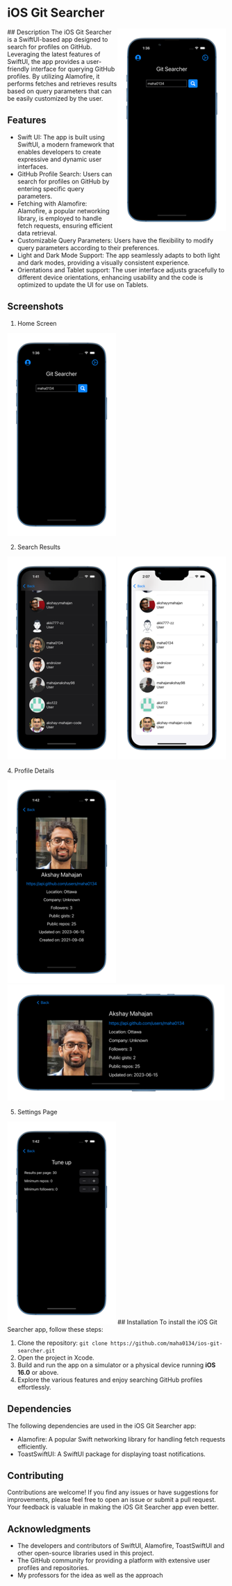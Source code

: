 # iOS Git Searcher
<img src="ios-git-searcher-home.png" align="right" width="250">
## Description
The iOS Git Searcher is a SwiftUI-based app designed to search for profiles on GitHub. Leveraging the latest features of SwiftUI, the app provides a user-friendly interface for querying GitHub profiles. By utilizing Alamofire, it performs fetches and retrieves results based on query parameters that can be easily customized by the user.

## Features
- Swift UI: The app is built using SwiftUI, a modern framework that enables developers to create expressive and dynamic user interfaces.
- GitHub Profile Search: Users can search for profiles on GitHub by entering specific query parameters.
- Fetching with Alamofire: Alamofire, a popular networking library, is employed to handle fetch requests, ensuring efficient data retrieval.
- Customizable Query Parameters: Users have the flexibility to modify query parameters according to their preferences.
- Light and Dark Mode Support: The app seamlessly adapts to both light and dark modes, providing a visually consistent experience.
- Orientations and Tablet support: The user interface adjusts gracefully to different device orientations, enhancing usability and the code is optimized to update the UI for use on Tablets.

## Screenshots

1. Home Screen
<img src="ios-git-searcher-home.png" alt="screenshot of homescreen" width="250">

2. Search Results
<p float="left">
<img src="ios-git-searcher-results.png" alt="screenshot of homescreen" width="250">
<img src="ios-git-searcher-light.png" alt="screenshot of homescreen" width="250">
</p>
4. Profile Details
<p float="left">
<img src="ios-git-searcher-user.png" alt="screenshot of homescreen" width="250">
<img src="ios-git-searcher-landscape.png" alt="screenshot of homescreen" width="500">
</p>

5. Settings Page
<img src="ios-git-searcher-settings.png" alt="screenshot of homescreen" width="250">
## Installation
To install the iOS Git Searcher app, follow these steps:

1. Clone the repository: `git clone https://github.com/maha0134/ios-git-searcher.git`
2. Open the project in Xcode.
3. Build and run the app on a simulator or a physical device running **iOS 16.0** or above.
4. Explore the various features and enjoy searching GitHub profiles effortlessly.

## Dependencies
The following dependencies are used in the iOS Git Searcher app:

- Alamofire: A popular Swift networking library for handling fetch requests efficiently.
- ToastSwiftUI: A SwiftUI package for displaying toast notifications.

## Contributing
Contributions are welcome! If you find any issues or have suggestions for improvements, please feel free to open an issue or submit a pull request. Your feedback is valuable in making the iOS Git Searcher app even better.

## Acknowledgments
- The developers and contributors of SwiftUI, Alamofire, ToastSwiftUI and other open-source libraries used in this project.
- The GitHub community for providing a platform with extensive user profiles and repositories.
- My professors for the idea as well as the approach
